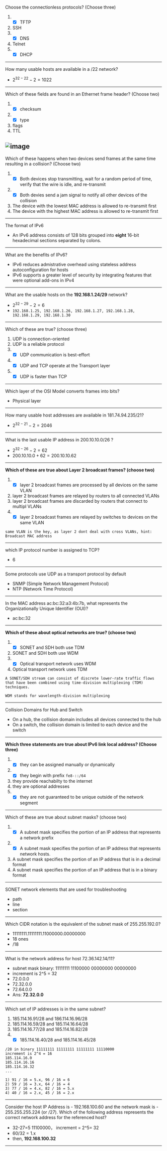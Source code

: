 Choose the connectionless protocols? (Choose three)
1. - [x] TFTP
2.  SSH
3.  - [x] DNS
4. Telnet
5. - [x] DHCP
---

How many usable hosts are available in a /22 network?
- $2^{32-22}-2 = 1022$

---
Which of these fields are found in an Ethernet frame header? (Choose two)
1. - [x] checksum 
2. - [x] type
3. flags
4. TTL

![image](https://user-images.githubusercontent.com/57877290/203236762-cd25a8e5-7718-49d6-80c8-160ea291ad42.png)
---

Which of these happens when two devices send frames at the same time resulting in a collision? (Choose two)
1. - [x] Both devices stop transmitting, wait for a random period of time, verify that the wire is idle, and re-transmit
2. - [x] Both devies send a jam signal to notify all other devices of the collision 
3. The device with the lowest MAC address is allowed to re-transmit first
4. The device with the highest MAC address is allowed to re-transmit first 
---

The format of IPv6
- An IPv6 address consists of 128 bits grouped into **eight** 16-bit hexadecimal sections separated by colons.
---

What are the benefits of IPv6?
- IPv6 reduces admistrative overhead using stateless address autoconfiguration for hosts
- IPv6 supports a greater level of security by integrating features that were optional add-ons in IPv4
---

What are the usable hosts on the **192.168.1.24/29** network?
- $2^{32-29}-2 =6$
- `192.168.1.25, 192.168.1.26, 192.168.1.27, 192.168.1.28, 192.168.1.29, 192.168.1.30`
---

Which of these are true? (choose three)
1. UDP is connection-oriented 
2. UDP is a reliable protocol
3. - [x] UDP communication is best-effort 
4. - [x] UDP and TCP operate at the Transport layer
5. - [x] UDP is faster than TCP
---

Which layer of the OSI Model converts frames into bits?
- Physical layer
---

How many usable host addresses are available in 181.74.94.235/21?
- $2^{32-21}-2 = 2046$
--- 

What is the last usable IP address in 200.10.10.0/26 ?
- $2^{32-26}-2 = 62$ 
- $200.10.10.0+62 = 200.10.10.62$
--- 

**Which of these are true about Layer 2 broadcast frames? (choose two)**
1. - [x] layer 2 broadcast frames are processed by all devices on the same VLAN
2. layer 2 broadcast frames are relayed by routers to all connected VLANs 
3. layer 2 broadcast frames are discarded by routers that connect to multipl VLANs
4. - [x] layer 2 broadcast frames are relayed by switches to devices on the same VLAN

`same VLAN is the key, as layer 2 dont deal with cross VLANs, hint: Broadcast MAC address`

---

which IP protocol number is assigned to TCP?
- 6
---

Some protocols use UDP as a transport protocol by default
- SNMP (Simple Network Management Protocol)
- NTP (Network Time Protocol)
---

In the MAC address ac:bc:32:a3:4b:7b, what represents the Organizationally Unique Identifier (OUI)?
- ac:bc:32
---

**Which of these about optical networks are true? (choose two)**
1. - [x] SONET and SDH both use TDM 
2. SONET and SDH both use WDM 
3. - [x] Optical transport network uses WDM 
4. Optical transport network uses TDM

`A SONET/SDH stream can consist of discrete lower-rate traffic flows that have been combined using time-division multiplexing (TDM) techniques.`

`WDM stands for wavelength-division multiplexing`

---

Collision Domains for Hub and Switch
- On a hub, the collision domain includes all devices connected to the hub
- On a switch, the collision domain is limited to each device and the switch 
---

**Which three statements are true about IPv6 link local address? (Choose three)**
1. - [x] they can be assigned manually or dynamically
2. - [x] they begin with prefix `fe8-::/64`
3. they provide reachabilty to the internet 
4. they are optional addresses
5. - [x] they are not guaranteed to be unique outside of the network segment  
---

Which of these are true about subnet masks? (choose two)
1. - [x] A subnet mask specifies the portion of an IP address that represents a network prefix 
2. - [x] A subnet mask specifies the portion of an IP address that represents network hosts.
3. A subnet mask specifies the portion of an IP address that is in a decimal format
4. A subnet mask specifies the portion of an IP address that is in a binary format
--- 

SONET network elements that are used for troubleshooting
- path
- line
- section
---

Which CIDR notation is the equivalent of the subnet mask of 255.255.192.0?
- 11111111.11111111.11000000.00000000
- 18 ones
- /18
--- 

What is the network address for host 72.36.142.14/11?
- subnet mask binary: 11111111 11100000 00000000 00000000
- increment is 2^5 = 32
- 72.0.0.0
- 72.32.0.0
- 72.64.0.0 
- Ans: **72.32.0.0**
--- 

Which set of IP addresses is in the same subnet?
1. 185.114.16.91/28 and 186.114.16.96/28
2. 185.114.16.59/28 and 185.114.16.64/28
3. 185.114.16.77/28 and 185.114.16.82/28
4. - [x] 185.114.16.40/28 and 185.114.16.45/28

```
/28 in binary 11111111 11111111 11111111 11110000
increment is 2^4 = 16
185.114.16.0
185.114.16.16
185.114.16.32
...

1) 91 / 16 = 5.x, 96 / 16 = 6
2) 59 / 16 = 3.x, 64 / 16 = 4
3) 77 / 16 = 4.x, 82 / 16 = 5.x
4) 40 / 16 = 2.x, 45 / 16 = 2.x
```
--- 

Consider the host IP Address is - 192.168.100.60 and the network mask is - 255.255.255.224 (or /27). Which of the following address represents the correct network address for the referenced host?
- 32-27=5  11100000， increment = 2^5= 32 
- 60/32 = 1.x
- then, **192.168.100.32**
---













